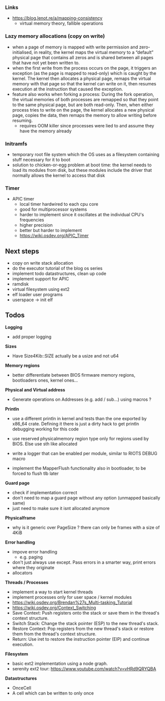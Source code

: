
### Links
- https://blog.lenot.re/a/mapping-consistency
    - virtual memory theory, fallible operations

### Lazy memory allocations (copy on write)
- when a page of memory is mapped with write permission and zero-initialised, in reality, the kernel maps the virtual memory to a “default” physical page that contains all zeros and is shared between all pages that have not yet been written to.
- when the first write from the process occurs on the page, it triggers an exception (as the page is mapped to read-only) which is caught by the kernel. The kernel then allocates a physical page, remaps the virtual memory with that page so that the kernel can write on it, then resumes execution at the instruction that caused the exception.
- feature also works when forking a process: During the fork operation, the virtual memories of both processes are remapped so that they point to the same physical page, but are both read-only. Then, when either process tries to write on the page, the kernel allocates a new physical page, copies the data, then remaps the memory to allow writing before resuming.
    - requires OOM killer since processes were lied to and assume they have the memory already

### Initramfs
+ temporary root file system which the OS uses as a filesystem containing stuff necessary for it to boot
+ solution to chicken-or-egg problem at boot time: the kernel needs to load its modules from disk, but these modules include the driver that normally allows the kernel to access that disk

### Timer
+ APIC timer
    + local timer hardwired to each cpu core
    + good for multiprocessor systems
    + harder to implement since it oscillates at the individual CPU's frequencies
    + higher precision
    + better but harder to implement
    + https://wiki.osdev.org/APIC_Timer

## Next steps
+ copy on write stack allocation
+ do the executor tutorial of the blog os series
+ implement todo datastructures, clean up code
+ implement support for APIC
+ ramdisk
+ virtual filesystem using ext2
+ elf loader user programs
+ userspace -> init elf

## Todos

**Logging**
+ add proper logging

**Sizes**
+ Have Size4Kib::SIZE actually be a usize and not u64

**Memory regions**
+ better differentiate between BIOS firmware memory regions, bootloaders ones, kernel ones...

**Physical and Virtual address**
+ Generate operations on Addresses (e.g. add / sub...) using macros ?

**Println**
+ use a different println in kernel and tests than the one exported by x86_64 crate. Defining it there is just a dirty hack to get println debugging working for this code

+ use reserved physicalmemory region type only for regions used by BIOS. Else use sth like allocated

+ write a logger that can be enabled per module, similar to RIOTS DEBUG macro

+ implement the MapperFlush functionality also in bootloader, to be forced to flush tlb later

**Guard page**
+ check if implementation correct
+ don't need to map a guard page without any option (unmapped basically same)
+ just need to make sure it isnt allocated anymore


**Physicalframe**
+ why is it generic over PageSize ? there can only be frames
with a size of 4KiB

**Error handling**
+ impove error handling
    + e.g. paging
+ don't just always use except. Pass errors in a smarter way, print errors where they originate
+ allocators

**Threads / Processes**
+ implement a way to start kernel threads
+ implement processes only for user space / kernel modules
+ https://wiki.osdev.org/Brendan%27s_Multi-tasking_Tutorial
+ https://wiki.osdev.org/Context_Switching
+ Save Context: Push registers onto the stack or save them in the thread's context structure.
+ Switch Stack: Change the stack pointer (ESP) to the new thread's stack.
+ Restore Context: Pop registers from the new thread's stack or restore them from the thread's context structure.
+ Return: Use iret to restore the instruction pointer (EIP) and continue execution.

**Filesystem**
+  basic ext2 implementation using a node graph.
+ serenity ext2 tour: https://www.youtube.com/watch?v=vHRd9QRYQBA

**Datastructures**
+ OnceCell
 + A cell which can be written to only once
